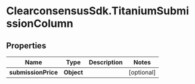# ClearconsensusSdk.TitaniumSubmissionColumn

## Properties

Name | Type | Description | Notes
------------ | ------------- | ------------- | -------------
**submissionPrice** | **Object** |  | [optional] 


